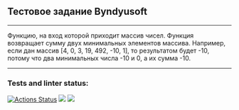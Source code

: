 ## Тестовое задание Byndyusoft
***
Функцию, на вход которой приходит массив чисел. Функция возвращает сумму двух минимальных элементов массива.
Например, если дан массив [4, 0, 3, 19, 492, -10, 1], то результатом будет -10, потому что два минимальных числа -10 и 0, а их сумма -10.

***
### Tests and linter status:

[![Actions Status](https://github.com/Alexandr-Kuzmin13/project-test-byndyusoft/workflows/main/badge.svg)](https://github.com/Alexandr-Kuzmin13/project-test-byndyusoft/actions)
<a href="https://codeclimate.com/github/Alexandr-Kuzmin13/project-test-byndyusoft/maintainability"><img src="https://api.codeclimate.com/v1/badges/855c33eff2e079640690/maintainability" /></a>
<a href="https://codeclimate.com/github/Alexandr-Kuzmin13/project-test-byndyusoft/test_coverage"><img src="https://api.codeclimate.com/v1/badges/855c33eff2e079640690/test_coverage" /></a>
